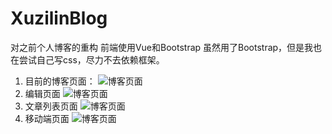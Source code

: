 # XuzilinBlog
对之前个人博客的重构
前端使用Vue和Bootstrap
虽然用了Bootstrap，但是我也在尝试自己写css，尽力不去依赖框架。
1. 目前的博客页面：
![博客页面](http://www.xuzilin.cn/file/images/blog-5.png)
2. 编辑页面
![博客页面](http://www.xuzilin.cn/file/images/blog-6.png)
3. 文章列表页面
![博客页面](http://www.xuzilin.cn/file/images/blog-4.png)
4. 移动端页面
![博客页面](http://www.xuzilin.cn/file/images/blog-3.png)

